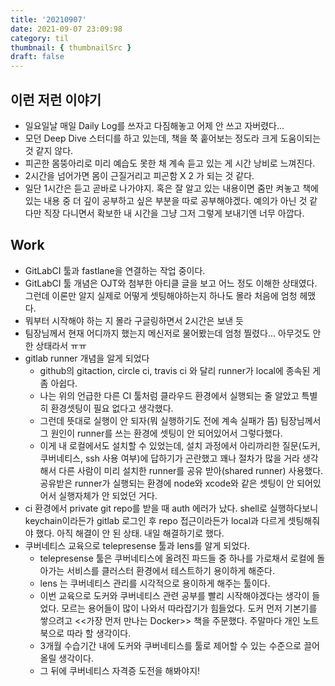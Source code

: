 ```yaml
---
title: '20210907'
date: 2021-09-07 23:09:98
category: til
thumbnail: { thumbnailSrc }
draft: false
---
```


## 이런 저런 이야기

- 일요일날 매일 Daily Log를 쓰자고 다짐해놓고 어제 안 쓰고 자버렸다...
- 모던 Deep Dive 스터디를 하고 있는데, 책을 쭉 훝어보는 정도라 크게 도움이되는 것 같지 않다.
- 피곤한 몸뚱아리로 미리 예습도 못한 채 계속 듣고 있는 게 시간 낭비로 느껴진다.
- 2시간을 넘어가면 몸이 근질거리고 피곤함 X 2 가 되는 것 같다.
- 일단 1시간은 듣고 곧바로 나가야지. 혹은 잘 알고 있는 내용이면 줌만 켜놓고 책에 있는 내용 중 더 깊이 공부하고 싶은 부분을 따로 공부해야겠다. 예의가 아닌 것 같다만 직장 다니면서 확보한 내 시간을 그냥 그저 그렇게 보내기엔 너무 아깝다.

## Work

- GitLabCI 툴과 fastlane을 연결하는 작업 중이다.
- GitLabCI 툴 개념은 OJT와 첨부한 아티클 글을 보고 어느 정도 이해한 상태였다. 그런데 이론만 알지 실제로 어떻게 셋팅해야하는지 하나도 몰라 처음에 엄청 헤맸다.
- 뭐부터 시작해야 하는 지 몰라 구글링하면서 2시간은 보낸 듯
- 팀장님께서 현재 어디까지 했는지 메신저로 물어봤는데 엄청 찔렸다... 아무것도 안 한 상태라서 ㅠㅠ
- gitlab runner 개념을 알게 되었다
  - github의 gitaction, circle ci, travis ci 와 달리 runner가 local에 종속된 게 좀 아쉽다.
  - 나는 위의 언급한 다른 CI 툴처럼 클라우드 환경에서 실행되는 줄 알았고 특별히 환경셋팅이 필요 없다고 생각했다.
  - 그런데 뜻대로 실행이 안 되자(뭐 실행하기도 전에 계속 실패가 뜸) 팀장님께서 그 원인이 runner를 쓰는 환경에 셋팅이 안 되어있어서 그렇다했다.
  - 이게 내 로컬에서도 설치할 수 있었는데, 설치 과정에서 아리까리한 질문(도커, 쿠버네티스, ssh 사용 여부)에 답하기가 곤란했고 꽤나 절차가 많을 거라 생각해서 다른 사람이 미리 설치한 runner를 공유 받아(shared runner) 사용했다. 공유받은 runner가 실행되는 환경에 node와 xcode와 같은 셋팅이 안 되어있어서 실행자체가 안 되었던 거다.
- ci 환경에서 private git repo를 받을 때 auth 에러가 났다. shell로 실행하다보니 keychain이라든가 gitlab 로그인 후 repo 접근이라든가 local과 다르게 셋팅해줘야 했다. 아직 해결이 안 된 상태. 내일 해결하기로 했다.
- 쿠버네티스 교육으로 telepresense 툴과 lens를 알게 되었다.
  - telepresense 툴은 쿠버네티스에 올려진 파드들 중 하나를 가로채서 로컬에 돌아가는 서비스를 클러스터 환경에서 테스트하기 용이하게 해준다.
  - lens 는 쿠버네티스 관리를 시각적으로 용이하게 해주는 툴이다.
  - 이번 교육으로 도커와 쿠버네티스 관련 공부를 빨리 시작해야겠다는 생각이 들었다. 모르는 용어들이 많이 나와서 따라잡기가 힘들었다. 도커 먼저 기본기를 쌓으려고 <<가장 먼저 만나는 Docker>> 책을 주문했다. 주말마다 개인 노트북으로 따라 할 생각이다.
  - 3개월 수습기간 내에 도커와 쿠버네티스를 툴로 제어할 수 있는 수준으로 끌어올릴 생각이다.
  - 그 뒤에 쿠버네티스 자격증 도전을 해봐야지!
